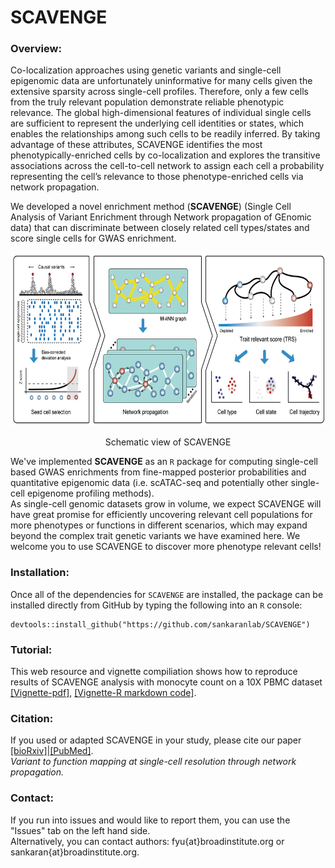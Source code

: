 # SCAVENGE

### Overview:

Co-localization approaches using genetic variants and single-cell epigenomic data are unfortunately uninformative for many cells given the extensive sparsity across single-cell profiles. Therefore, only a few cells from the truly relevant population demonstrate reliable phenotypic relevance. The global high-dimensional features of individual single cells are sufficient to represent the underlying cell identities or states, which enables the relationships among such cells to be readily inferred. By taking advantage of these attributes, SCAVENGE identifies the most phenotypically-enriched cells by co-localization and explores the transitive associations across the cell-to-cell network to assign each cell a probability representing the cell’s relevance to those phenotype-enriched cells via network propagation.

We developed a novel enrichment method (**SCAVENGE**) (Single Cell Analysis of Variant Enrichment through Network propagation of GEnomic data) that can discriminate between closely related cell types/states and score single cells for GWAS enrichment. 


<div align=center> <img src="image/schematic-view_1.png" width="680" height="278"> </div> 

<p align="center">Schematic view of SCAVENGE</p>  



We've implemented **SCAVENGE** as an `R` package for computing single-cell based GWAS enrichments from fine-mapped posterior probabilities and quantitative epigenomic data (i.e. scATAC-seq and potentially other single-cell epigenome profiling methods).  
As single-cell genomic datasets grow in volume, we expect SCAVENGE will have great promise for efficiently uncovering relevant cell populations for more phenotypes or functions in different scenarios, which may expand beyond the complex trait genetic variants we have examined here. We welcome you to use SCAVENGE to discover more phenotype relevant cells!

### Installation:

Once all of the dependencies for `SCAVENGE` are installed, the package can be installed 
directly from GitHub by typing the following into an `R` console:

```
devtools::install_github("https://github.com/sankaranlab/SCAVENGE")
```
### Tutorial:
This web resource and vignette compiliation shows how to reproduce results of SCAVENGE analysis with monocyte count on a 10X PBMC dataset [[Vignette-pdf]](inst/doc/SCAVENGE-vignette.pdf), [[Vignette-R markdown code]](vignettes/SCAVENGE-vignette.Rmd). 


### Citation:
If you used or adapted SCAVENGE in your study, please cite our paper [[bioRxiv]](https://github.com/sankaranlab/SCAVENGE)|[[PubMed]](https://github.com/sankaranlab/SCAVENGE).   
*Variant to function mapping at single-cell resolution through network propagation.*


### Contact:
If you run into issues and would like to report them, you can use the "Issues" tab on the left hand side.  
Alternatively, you can contact authors: fyu{at}broadinstitute.org or sankaran{at}broadinstitute.org.  

